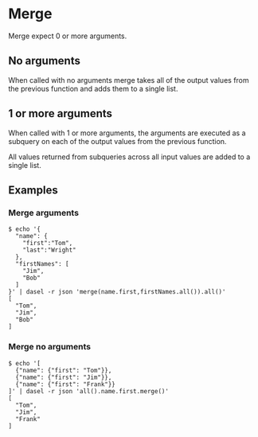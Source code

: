 # Merge

Merge expect 0 or more arguments.

## No arguments

When called with no arguments merge takes all of the output values from the previous function and adds them to a single list.

## 1 or more arguments

When called with 1 or more arguments, the arguments are executed as a subquery on each of the output values from the previous function.

All values returned from subqueries across all input values are added to a single list.

## Examples

### Merge arguments

```
$ echo '{
  "name": {
    "first":"Tom",
    "last":"Wright"
  },
  "firstNames": [
    "Jim",
    "Bob"
  ]
}' | dasel -r json 'merge(name.first,firstNames.all()).all()' 
[
  "Tom",
  "Jim",
  "Bob"
]
```

### Merge no arguments

```
$ echo '[
  {"name": {"first": "Tom"}},
  {"name": {"first": "Jim"}},
  {"name": {"first": "Frank"}}
]' | dasel -r json 'all().name.first.merge()' 
[
  "Tom",
  "Jim",
  "Frank"
]
```
